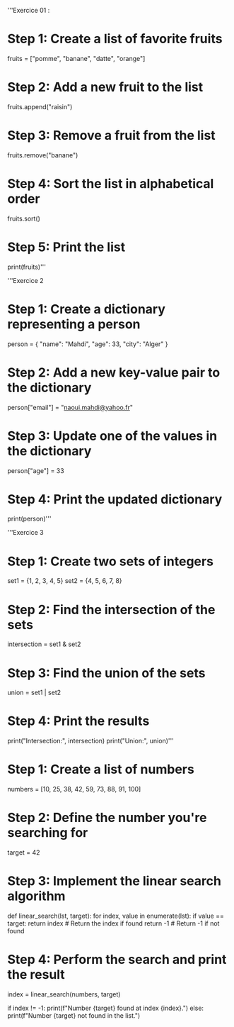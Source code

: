 '''Exercice 01 : 

# Step 1: Create a list of favorite fruits
fruits = ["pomme", "banane", "datte", "orange"]

# Step 2: Add a new fruit to the list
fruits.append("raisin")

# Step 3: Remove a fruit from the list
fruits.remove("banane")

# Step 4: Sort the list in alphabetical order
fruits.sort()

# Step 5: Print the list
print(fruits)'''

'''Exercice 2
# Step 1: Create a dictionary representing a person
person = {
    "name": "Mahdi",
    "age": 33,
    "city": "Alger"
}

# Step 2: Add a new key-value pair to the dictionary
person["email"] = "naoui.mahdi@yahoo.fr"

# Step 3: Update one of the values in the dictionary
person["age"] = 33

# Step 4: Print the updated dictionary
print(person)'''

'''Exercice 3
# Step 1: Create two sets of integers
set1 = {1, 2, 3, 4, 5}
set2 = {4, 5, 6, 7, 8}

# Step 2: Find the intersection of the sets
intersection = set1 & set2

# Step 3: Find the union of the sets
union = set1 | set2

# Step 4: Print the results
print("Intersection:", intersection)
print("Union:", union)'''

# Step 1: Create a list of numbers
numbers = [10, 25, 38, 42, 59, 73, 88, 91, 100]

# Step 2: Define the number you're searching for
target = 42

# Step 3: Implement the linear search algorithm
def linear_search(lst, target):
    for index, value in enumerate(lst):
        if value == target:
            return index  # Return the index if found
    return -1  # Return -1 if not found

# Step 4: Perform the search and print the result
index = linear_search(numbers, target)

if index != -1:
    print(f"Number {target} found at index {index}.")
else:
    print(f"Number {target} not found in the list.")

